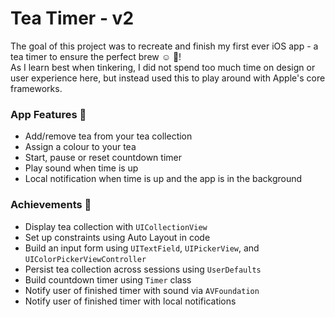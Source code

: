 # Tea Timer - v2
The goal of this project was to recreate and finish my first ever iOS app - a tea timer to ensure the perfect brew ☺️ 🍵!  
As I learn best when tinkering, I did not spend too much time on design or user experience here, but instead used this to play around with Apple's core frameworks.


### App Features 📱
- Add/remove tea from your tea collection
- Assign a colour to your tea 
- Start, pause or reset countdown timer
- Play sound when time is up
- Local notification when time is up and the app is in the background


### Achievements 🦩

- Display tea collection with `UICollectionView`
- Set up constraints using Auto Layout in code
- Build an input form using `UITextField`, `UIPickerView`, and `UIColorPickerViewController`
- Persist tea collection across sessions using `UserDefaults` 
- Build countdown timer using `Timer` class
- Notify user of finished timer with sound via `AVFoundation` 
- Notify user of finished timer with local notifications

